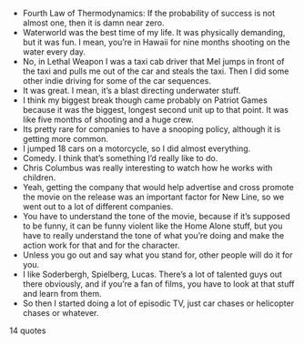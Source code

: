  - Fourth Law of Thermodynamics: If the probability of success is not almost one, then it is damn near zero.
 - Waterworld was the best time of my life. It was physically demanding, but it was fun. I mean, you’re in Hawaii for nine months shooting on the water every day.
 - No, in Lethal Weapon I was a taxi cab driver that Mel jumps in front of the taxi and pulls me out of the car and steals the taxi. Then I did some other indie driving for some of the car sequences.
 - It was great. I mean, it’s a blast directing underwater stuff.
 - I think my biggest break though came probably on Patriot Games because it was the biggest, longest second unit up to that point. It was like five months of shooting and a huge crew.
 - Its pretty rare for companies to have a snooping policy, although it is getting more common.
 - I jumped 18 cars on a motorcycle, so I did almost everything.
 - Comedy. I think that’s something I’d really like to do.
 - Chris Columbus was really interesting to watch how he works with children.
 - Yeah, getting the company that would help advertise and cross promote the movie on the release was an important factor for New Line, so we went out to a lot of different companies.
 - You have to understand the tone of the movie, because if it’s supposed to be funny, it can be funny violent like the Home Alone stuff, but you have to really understand the tone of what you’re doing and make the action work for that and for the character.
 - Unless you go out and say what you stand for, other people will do it for you.
 - I like Soderbergh, Spielberg, Lucas. There’s a lot of talented guys out there obviously, and if you’re a fan of films, you have to look at that stuff and learn from them.
 - So then I started doing a lot of episodic TV, just car chases or helicopter chases or whatever.

14 quotes